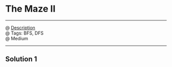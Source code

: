 # The Maze II
------------------
@ [Description](https://leetcode.com/problems/the-maze-ii/)  
@ Tags: BFS, DFS    
@ Medium

------------------
## Solution 1